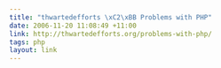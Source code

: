 ```yaml
---
title: "thwartedefforts \xC2\xBB Problems with PHP"
date: 2006-11-20 11:08:49 +11:00
link: http://thwartedefforts.org/problems-with-php/
tags: php
layout: link
---
```

